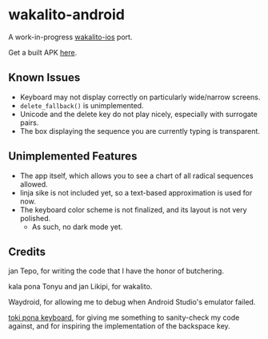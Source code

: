 # wakalito-android

A work-in-progress [wakalito-ios](https://github.com/tbodt/wakalito-ios) port.

Get a built APK [here](https://mathmaster13.github.io/wakalito-android).

## Known Issues

- Keyboard may not display correctly on particularly wide/narrow screens.
- `delete_fallback()` is unimplemented.
- Unicode and the delete key do not play nicely, especially with surrogate pairs.
- The box displaying the sequence you are currently typing is transparent.

## Unimplemented Features

- The app itself, which allows you to see a chart of all radical sequences allowed.
- linja sike is not included yet, so a text-based approximation is used for now.
- The keyboard color scheme is not finalized, and its layout is not very polished.
  - As such, no dark mode yet.

## Credits

jan Tepo, for writing the code that I have the honor of butchering.

kala pona Tonyu and jan Likipi, for wakalito.

Waydroid, for allowing me to debug when Android Studio's emulator failed.

[toki pona keyboard](https://github.com/timeopochin/tokiponakeyboard), for giving me something to
sanity-check my code against, and for inspiring the implementation of the backspace key.
